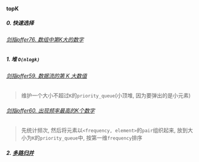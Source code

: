 #### topK

##### 0. 快速选择
###### [剑指offer76. 数组中第K大的数字](/%E5%89%91%E6%8C%87offer/76.%20%E6%95%B0%E7%BB%84%E4%B8%AD%E7%AC%ACK%E5%A4%A7%E7%9A%84%E6%95%B0%E5%AD%97.md)

##### 1. 堆 `O(nlogk)`

###### [剑指offer59. 数据流的第 K 大数值](/%E5%89%91%E6%8C%87offer/59.%20%E6%95%B0%E6%8D%AE%E6%B5%81%E7%9A%84%E7%AC%ACk%E5%A4%A7%E6%95%B0%E5%80%BC.md)
> 维护一个大小不超过`K`的`priority_queue`(小顶堆, 因为要弹出的是小元素)

###### [剑指offer60. 出现频率最高的K个数字](/%E5%89%91%E6%8C%87offer/60.%20%E5%87%BA%E7%8E%B0%E9%A2%91%E7%8E%87%E6%9C%80%E9%AB%98%E7%9A%84k%E4%B8%AA%E6%95%B0%E5%AD%97.md)
> 先统计频次, 然后将元素以`<frequency, element>`的`pair`组织起来, 放到大小为`K`的`priority_queue`中, 按第一维`frequency`排序


##### 2. [多路归并](/markdown/%E4%B8%93%E9%A2%98%20-%20%E5%A4%9A%E8%B7%AF%E5%BD%92%E5%B9%B6.md)
